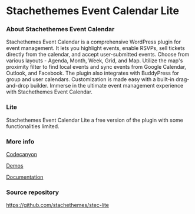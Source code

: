 # Stachethemes Event Calendar Lite

### About Stachethemes Event Calendar

Stachethemes Event Calendar is a comprehensive WordPress plugin for event management. It lets you highlight events, enable RSVPs, sell tickets directly from the calendar, and accept user-submitted events. Choose from various layouts - Agenda, Month, Week, Grid, and Map. Utilize the map's proximity filter to find local events and sync events from Google Calendar, Outlook, and Facebook. The plugin also integrates with BuddyPress for group and user calendars. Customization is made easy with a built-in drag-and-drop builder. Immerse in the ultimate event management experience with Stachethemes Event Calendar.

### Lite

Stachethemes Event Calendar Lite a free version of the plugin with some functionalities limited.

### More info

[Codecanyon](https://codecanyon.net/item/stachethemes-event-calendar-wordpress-events-calendar-plugin/16168229?ref=Stachethemes)

[Demos](https://stachethemes.com/calendar/full-calendar/)

[Documentation](https://stachethemes.com/calendar/documentation/)

### Source repository
https://github.com/stachethemes/stec-lite